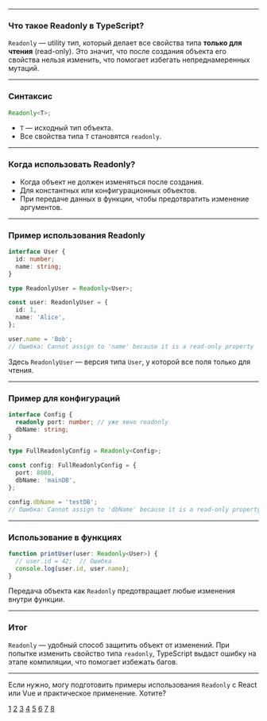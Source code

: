 
---

### Что такое Readonly в TypeScript?

`Readonly` — utility тип, который делает все свойства типа **только для чтения** (read-only). Это значит, что после создания объекта его свойства нельзя изменить, что помогает избегать непреднамеренных мутаций.

---

### Синтаксис

```typescript
Readonly<T>;
```

- `T` — исходный тип объекта.
- Все свойства типа `T` становятся `readonly`.

---

### Когда использовать Readonly?

- Когда объект не должен изменяться после создания.
- Для константных или конфигурационных объектов.
- При передаче данных в функции, чтобы предотвратить изменение аргументов.

---

### Пример использования Readonly

```typescript
interface User {
  id: number;
  name: string;
}

type ReadonlyUser = Readonly<User>;

const user: ReadonlyUser = {
  id: 1,
  name: 'Alice',
};

user.name = 'Bob';
// Ошибка: Cannot assign to 'name' because it is a read-only property
```

Здесь `ReadonlyUser` — версия типа `User`, у которой все поля только для чтения.

---

### Пример для конфигураций

```typescript
interface Config {
  readonly port: number; // уже явно readonly
  dbName: string;
}

type FullReadonlyConfig = Readonly<Config>;

const config: FullReadonlyConfig = {
  port: 8080,
  dbName: 'mainDB',
};

config.dbName = 'testDB';
// Ошибка: Cannot assign to 'dbName' because it is a read-only property
```

---

### Использование в функциях

```typescript
function printUser(user: Readonly<User>) {
  // user.id = 42;  // Ошибка
  console.log(user.id, user.name);
}
```

Передача объекта как `Readonly` предотвращает любые изменения внутри функции.

---

### Итог

`Readonly` — удобный способ защитить объект от изменений. При попытке изменить свойство типа `readonly`, TypeScript выдаст ошибку на этапе компиляции, что помогает избежать багов.

---

Если нужно, могу подготовить примеры использования `Readonly` с React или Vue и практическое применение. Хотите?

[1](https://www.typescriptlang.org/docs/handbook/utility-types.html)
[2](https://www.geeksforgeeks.org/typescript/typescript-readonly-type-utility-type/)
[3](https://dev.to/rajatkaush1k/12-must-have-typescript-utility-types-with-uses-and-examples-213j)
[4](https://mimo.org/glossary/typescript/readonly-type)
[5](https://dev.to/this-is-learning/typescript-readonly-utility-type-pl6)
[6](https://www.convex.dev/typescript/advanced/utility-types-mapped-types/typescript-readonly)
[7](https://www.w3schools.com/typescript/typescript_utility_types.php)
[8](https://www.contentful.com/blog/guide-typescript-utility-types/)
